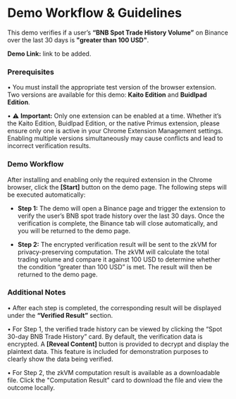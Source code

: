 # Demo Workflow & Guidelines

This demo verifies if a user’s **“BNB Spot Trade History Volume”** on Binance over the last 30 days is **"greater than 100 USD"**.

**Demo Link:** link to be added.

### Prerequisites

•	You must install the appropriate test version of the browser extension. Two versions are available for this demo: **Kaito Edition** and **Buidlpad Edition**.

•	⚠️ **Important:** Only one extension can be enabled at a time. Whether it’s the Kaito Edition, Buidlpad Edition, or the native Primus extension, please ensure only one is active in your Chrome Extension Management settings. Enabling multiple versions simultaneously may cause conflicts and lead to incorrect verification results.

### Demo Workflow

After installing and enabling only the required extension in the Chrome browser, click the **[Start]** button on the demo page. The following steps will be executed automatically:

- **Step 1:**	The demo will open a Binance page and trigger the extension to verify the user’s BNB spot trade history over the last 30 days. Once the verification is complete, the Binance tab will close automatically, and you will be returned to the demo page.

- **Step 2:**	The encrypted verification result will be sent to the zkVM for privacy-preserving computation. The zkVM will calculate the total trading volume and compare it against 100 USD to determine whether the condition “greater than 100 USD” is met. The result will then be returned to the demo page.

### Additional Notes

•	After each step is completed, the corresponding result will be displayed under the **“Verified Result”** section.

•	For Step 1, the verified trade history can be viewed by clicking the “Spot 30-day BNB Trade History” card. By default, the verification data is encrypted. A **[Reveal Content]** button is provided to decrypt and display the plaintext data. This feature is included for demonstration purposes to clearly show the data being verified.

•	For Step 2, the zkVM computation result is available as a downloadable file. Click the "Computation Result" card to download the file and view the outcome locally.
